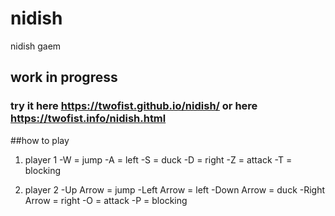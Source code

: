 # nidish
nidish gaem


## work in progress    
### try it here https://twofist.github.io/nidish/ or here https://twofist.info/nidish.html 

##how to play
1. player 1
-W = jump
-A = left
-S = duck
-D = right
-Z = attack
-T = blocking

2. player 2
-Up Arrow = jump
-Left Arrow = left
-Down Arrow = duck
-Right Arrow = right
-O = attack
-P = blocking
